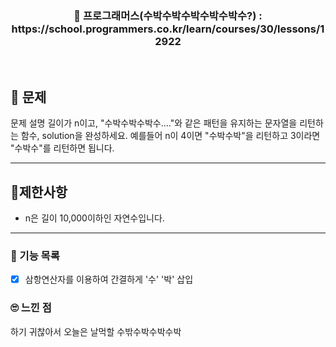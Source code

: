 <h3 align="center"> 
    📢 프로그래머스(수박수박수박수박수박수?) : https://school.programmers.co.kr/learn/courses/30/lessons/12922
</h3>

<br>

## 🚀 문제

문제 설명
길이가 n이고, "수박수박수박수...."와 같은 패턴을 유지하는 문자열을 리턴하는 함수, solution을 완성하세요. 예를들어 n이 4이면 "수박수박"을 리턴하고 3이라면 "수박수"를 리턴하면 됩니다.

---

## 🚦제한사항

- n은 길이 10,000이하인 자연수입니다.
    
---

### 📜 기능 목록
- [x] 삼항연산자를 이용하여 간결하게 '수' '박' 삽입

### 🙄 느낀 점
하기 귀찮아서 오늘은 날먹할 수밖수박수박수박